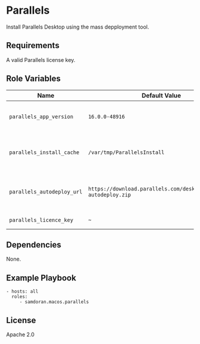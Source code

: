 Parallels
=========

Install Parallels Desktop using the mass depployment tool.

Requirements
------------

A valid Parallels license key.

Role Variables
--------------

| Name              | Default Value       | Description          |
|-------------------|---------------------|----------------------|
| `parallels_app_version` |  `16.0.0-48916` | Parallels version to download and install. |
| `parallels_install_cache` |  `/var/tmp/ParallelsInstall` | Directory used to storing the Parallels installer. |
| `parallels_autodeploy_url` |  `https://download.parallels.com/desktop/tools/pd-autodeploy.zip` | URL for downloading the Parallels autodeploy tool. |
| `parallels_licence_key` |  `~` | Parallels license key. |


Dependencies
------------

None.

Example Playbook
----------------

    - hosts: all
      roles:
         - samdoran.macos.parallels

License
-------

Apache 2.0
